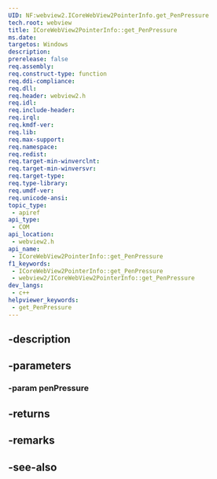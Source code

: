 ```yaml
---
UID: NF:webview2.ICoreWebView2PointerInfo.get_PenPressure
tech.root: webview
title: ICoreWebView2PointerInfo::get_PenPressure
ms.date: 
targetos: Windows
description: 
prerelease: false
req.assembly: 
req.construct-type: function
req.ddi-compliance: 
req.dll: 
req.header: webview2.h
req.idl: 
req.include-header: 
req.irql: 
req.kmdf-ver: 
req.lib: 
req.max-support: 
req.namespace: 
req.redist: 
req.target-min-winverclnt: 
req.target-min-winversvr: 
req.target-type: 
req.type-library: 
req.umdf-ver: 
req.unicode-ansi: 
topic_type:
 - apiref
api_type:
 - COM
api_location:
 - webview2.h
api_name:
 - ICoreWebView2PointerInfo::get_PenPressure
f1_keywords:
 - ICoreWebView2PointerInfo::get_PenPressure
 - webview2/ICoreWebView2PointerInfo::get_PenPressure
dev_langs:
 - c++
helpviewer_keywords:
 - get_PenPressure
---
```


## -description

## -parameters

### -param penPressure

## -returns

## -remarks

## -see-also

